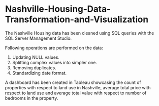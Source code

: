 # Nashville-Housing-Data-Transformation-and-Visualization

The Nashville Housing data has been cleaned using SQL queries with the SQL Server Management Studio.

Following operations are performed on the data:

1. Updating NULL values.
2. Splitting complex values into simpler one.
3. Removing duplicates.
4. Standardizing date format.

A dashboard has been created in Tableau showcasing the count of properties with respect to land use in Nashville, average total price with respect to land use and average total value with respect to number of bedrooms in the property.
